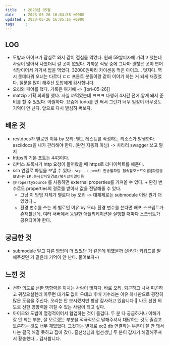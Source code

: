 ```yaml
---
title   : 2023년 05월 
date    : 2023-05-26 16:04:58 +0900
updated : 2023-05-26 16:05:16 +0900
tags     : 
---
```


## LOG
- 도밥과 아이크가 잠실로 와서 같이 점심을 먹었다. 원래 59쌀피자에 가려고 했는데 사람이 많아서 나왔더니 갈 곳이 없었다. 가까운 식당 중에 그나마 괜찮은 곳이 연어식당이어서 거기서 밥을 먹었다. 32000원짜리 카이센동 먹은 아이크... 멋지다. 역시 롯데타워 오너는 다르다 ㄷㄷ 프론트 분들이랑 같이 이야기 하는 거 되게 재밌었다. 질문을 많이 해주신 도밥에게 감사합니다.
- 오리와 페어를 했다. 기록은 여기에 -> [[ori-05-26]] 
- matzip 기획 회의를 했다. 사실 까먹었는데 ㅋㅋㅋ 다행히 4시간 전에 알게 돼서 준비를 할 수 있었다. 아찔하다. 요즘에 todo를 안 써서 그런가 너무 일정이 아무것도 기억이 안 난다. 앞으로 다시 열심히 써보자.

## 배운 것
- restdocs가 별로인 이유 by 오리: 별도 테스트를 작성하는 리소스가 발생한다. asciidocs을 내가 관리해야 한다. (완전 자동화 아님) -> 차라리 swagger 쓰고 말지
- https의 기본 포트는 443이다.
- 리버스 프록시가 http 요청이 들어왔을 때 https로 리다이렉트를 해준다.
- ssh 연결로 파일을 보낼 수 있다 : `scp -i pem키 전송할파일 접속할호스트이름@파일을보낼서버IP:복사할파일경로/복사할파일이름`
- `@PropertySource` 를 사용하면 external properties를 가져올 수 있다. + 환경 변수로도 properties의 경로를 받아서 값을 전달해줄 수 있다.
	- 그냥 이 방법 자체가 별로다 by 오리 -> 대체제로는 submodule 이랑 뭔가 더 있었다...
	- 환경 변수를 쓰는 게 별로인 이유 by 오리: 환경 변수를 쓴다면 배포 스크립트가 존재할텐데, 여러 서버에서 동일한 애플리케이션을 실행할 때마다 스크립트가 공유되어야 한다. 

## 궁금한 것
- submodule 말고 다른 방법이 더 있었던 거 같은데 뭐였을까 (솔라가 키워드를 말해주셨던 거 같은데 기억이 안 난다. 물어보자~)

## 느낀 것
- 선한 의도로 선한 영향력을 끼치는 사람이 멋지다. 바로 오리. 퇴근하고 나서 피곤하고 귀찮으실텐데 아무런 대가도 없이 우테코 후배 기수라는 이유 하나만으로 굉장히 많은 도움을 주신다. 오리는 안 보시겠지만 항상 감사하고 있습니다 🚀 나도 선한 의도로 선한 영향력을 끼칠 수 있는 사람이 되고 싶다.
- 아이크와 도밥이 열정적이어서 협업하는 것이 즐겁다. 두 분 다 궁금하거나 이해가 잘 안 되는 부분, 잘 모르겠는 부분을 적극적으로 말해주셔서 대답하는 것도 즐겁고 토론하는 것도 너무 재밌었다. 그것과는 별개로 ec2 db 연결하는 부분이 잘 안 돼서 나는 결국 해결 못하고 집에 갔다. 즐선생님과 헙선생님 두 분이 갑자기 해결해주셔서 황송했다... 감사합니다.